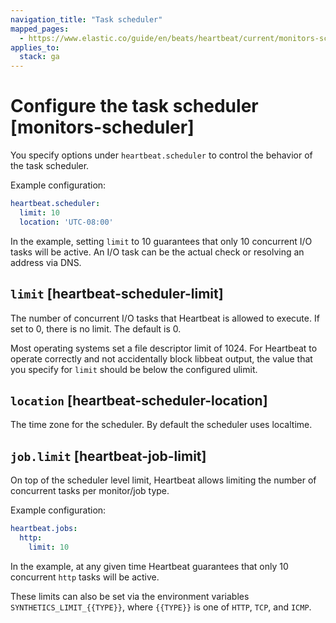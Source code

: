```yaml
---
navigation_title: "Task scheduler"
mapped_pages:
  - https://www.elastic.co/guide/en/beats/heartbeat/current/monitors-scheduler.html
applies_to:
  stack: ga
---
```


# Configure the task scheduler [monitors-scheduler]


You specify options under `heartbeat.scheduler` to control the behavior of the task scheduler.

Example configuration:

```yaml
heartbeat.scheduler:
  limit: 10
  location: 'UTC-08:00'
```

In the example, setting `limit` to 10 guarantees that only 10 concurrent I/O tasks will be active. An I/O task can be the actual check or resolving an address via DNS.


## `limit` [heartbeat-scheduler-limit]

The number of concurrent I/O tasks that Heartbeat is allowed to execute. If set to 0, there is no limit. The default is 0.

Most operating systems set a file descriptor limit of 1024. For Heartbeat to operate correctly and not accidentally block libbeat output, the value that you specify for `limit` should be below the configured ulimit.


## `location` [heartbeat-scheduler-location]

The time zone for the scheduler. By default the scheduler uses localtime.


## `job.limit` [heartbeat-job-limit]

On top of the scheduler level limit, Heartbeat allows limiting the number of concurrent tasks per monitor/job type.

Example configuration:

```yaml
heartbeat.jobs:
  http:
    limit: 10
```

In the example, at any given time Heartbeat guarantees that only 10 concurrent `http` tasks will be active.

These limits can also be set via the environment variables `SYNTHETICS_LIMIT_{{TYPE}}`, where `{{TYPE}}` is one of `HTTP`, `TCP`, and `ICMP`.


